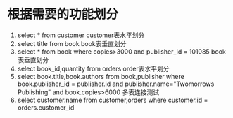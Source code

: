 # 根据需要的功能划分

1. select * from customer
    customer表水平划分
2. select title from book
    book表垂直划分
3. select * from book where copies>3000 and publisher_id = 101085
   book表垂直划分
4. select book_id,quantity from orders
   order表水平划分
5. select book.title,book.authors 
   from book,publisher 
   where book.publisher_id = publisher.id and publisher.name="Twomorrows Publishing" and book.copies>6000
    多表连接测试
6. select customer.name from customer,orders
   where customer.id = orders.customer_id
